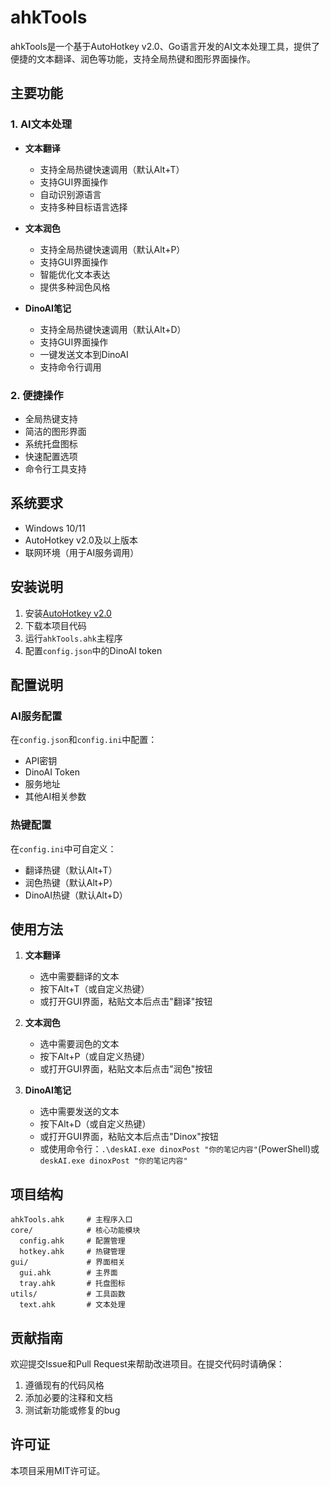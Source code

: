 # ahkTools

ahkTools是一个基于AutoHotkey v2.0、Go语言开发的AI文本处理工具，提供了便捷的文本翻译、润色等功能，支持全局热键和图形界面操作。

## 主要功能

### 1. AI文本处理

- **文本翻译**
  - 支持全局热键快速调用（默认Alt+T）
  - 支持GUI界面操作
  - 自动识别源语言
  - 支持多种目标语言选择

- **文本润色**
  - 支持全局热键快速调用（默认Alt+P）
  - 支持GUI界面操作
  - 智能优化文本表达
  - 提供多种润色风格
- **DinoAI笔记**
  - 支持全局热键快速调用（默认Alt+D）
  - 支持GUI界面操作
  - 一键发送文本到DinoAI
  - 支持命令行调用

### 2. 便捷操作

- 全局热键支持
- 简洁的图形界面
- 系统托盘图标
- 快速配置选项
- 命令行工具支持

## 系统要求

- Windows 10/11
- AutoHotkey v2.0及以上版本
- 联网环境（用于AI服务调用）

## 安装说明

1. 安装[AutoHotkey v2.0](https://www.autohotkey.com/)
2. 下载本项目代码
3. 运行`ahkTools.ahk`主程序
4. 配置`config.json`中的DinoAI token

## 配置说明

### AI服务配置

在`config.json`和`config.ini`中配置：

- API密钥
- DinoAI Token
- 服务地址
- 其他AI相关参数

### 热键配置

在`config.ini`中可自定义：

- 翻译热键（默认Alt+T）
- 润色热键（默认Alt+P）
- DinoAI热键（默认Alt+D）

## 使用方法

1. **文本翻译**
   - 选中需要翻译的文本
   - 按下Alt+T（或自定义热键）
   - 或打开GUI界面，粘贴文本后点击"翻译"按钮

2. **文本润色**
   - 选中需要润色的文本
   - 按下Alt+P（或自定义热键）
   - 或打开GUI界面，粘贴文本后点击"润色"按钮
3. **DinoAI笔记**
   - 选中需要发送的文本
   - 按下Alt+D（或自定义热键）
   - 或打开GUI界面，粘贴文本后点击"Dinox"按钮
   - 或使用命令行：`.\deskAI.exe dinoxPost "你的笔记内容"`(PowerShell)或`deskAI.exe dinoxPost "你的笔记内容"`

## 项目结构

```
ahkTools.ahk     # 主程序入口
core/            # 核心功能模块
  config.ahk     # 配置管理
  hotkey.ahk     # 热键管理
gui/             # 界面相关
  gui.ahk        # 主界面
  tray.ahk       # 托盘图标
utils/           # 工具函数
  text.ahk       # 文本处理
```

## 贡献指南

欢迎提交Issue和Pull Request来帮助改进项目。在提交代码时请确保：

1. 遵循现有的代码风格
2. 添加必要的注释和文档
3. 测试新功能或修复的bug

## 许可证

本项目采用MIT许可证。